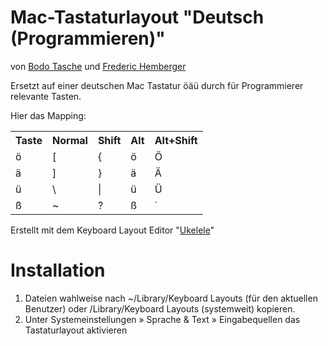 # Mac-Tastaturlayout "Deutsch (Programmieren)"

von [Bodo Tasche](http://www.bitboxer.de) und [Frederic Hemberger](http://frederic-hemberger.de)

Ersetzt auf einer deutschen Mac Tastatur öäü durch für Programmierer
relevante Tasten.

Hier das Mapping:

<table>
  <tr>
    <th>Taste</th>
    <th>Normal</th>
    <th>Shift</th>
    <th>Alt</th>
    <th>Alt+Shift</th>
  </tr>
  <tr>
    <td>ö</td>
    <td>[</td>
    <td>{</td>
    <td>ö</td>
    <td>Ö</td>
  </tr>
  <tr>
    <td>ä</td>
    <td>]</td>
    <td>}</td>
    <td>ä</td>
    <td>Ä</td>
  </tr>
  <tr>
    <td>ü</td>
    <td>\</td>
    <td>|</td>
    <td>ü</td>
    <td>Ü</td>
  </tr>
  <tr>
    <td>ß</td>
    <td>~</td>
    <td>?</td>
    <td>ß</td>
    <td>˙</td>
  </tr>


</table>

Erstellt mit dem Keyboard Layout Editor "[Ukelele](http://scripts.sil.org/ukelele)"

# Installation

1. Dateien wahlweise nach
   ~/Library/Keyboard Layouts (für den aktuellen Benutzer) oder
   /Library/Keyboard Layouts (systemweit) kopieren.
2. Unter Systemeinstellungen » Sprache & Text » Eingabequellen das Tastaturlayout aktivieren
